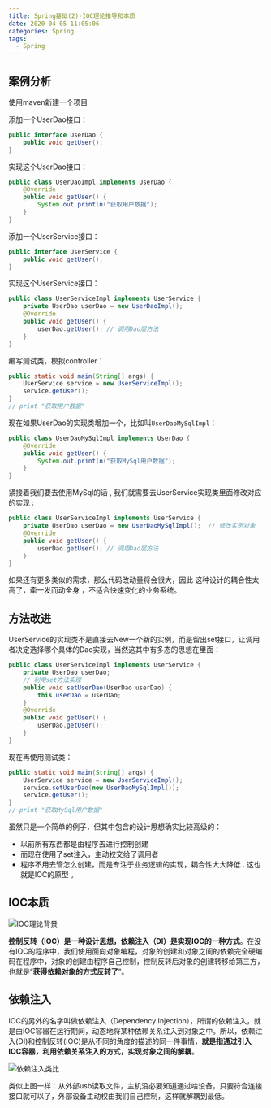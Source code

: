 ```yaml
---
title: Spring基础(2)-IOC理论推导和本质
date: 2020-04-05 11:05:06
categories: Spring
tags:
  - Spring
---
```


## 案例分析

使用maven新建一个项目

添加一个UserDao接口：

```java
public interface UserDao {
    public void getUser();
}
```

实现这个UserDao接口：<!-- more -->

```java
public class UserDaoImpl implements UserDao {
    @Override
    public void getUser() {
        System.out.println("获取用户数据");
    }
}
```

添加一个UserService接口：

```java
public interface UserService {
    public void getUser();
}
```

实现这个UserService接口：

```java
public class UserServiceImpl implements UserService {
    private UserDao userDao = new UserDaoImpl(); 
    @Override
    public void getUser() {
        userDao.getUser(); // 调用Dao层方法
    }
}
```

编写测试类，模拟controller：

```java
public static void main(String[] args) {
  	UserService service = new UserServiceImpl();
    service.getUser();
}
// print "获取用户数据"
```

现在如果UserDao的实现类增加一个，比如叫`UserDaoMySqlImpl`：

```java
public class UserDaoMySqlImpl implements UserDao {
    @Override
    public void getUser() {
        System.out.println("获取MySql用户数据");
    }
}
```

紧接着我们要去使用MySql的话 , 我们就需要去UserService实现类里面修改对应的实现 :

```java
public class UserServiceImpl implements UserService {
    private UserDao userDao = new UserDaoMySqlImpl();  // 修改实例对象
    @Override
    public void getUser() {
        userDao.getUser(); // 调用Dao层方法
    }
}
```

如果还有更多类似的需求，那么代码改动量将会很大，因此 这种设计的耦合性太高了，牵一发而动全身 ，不适合快速变化的业务系统。

## 方法改进

UserService的实现类不是直接去New一个新的实例，而是留出set接口，让调用者决定选择哪个具体的Dao实现，当然这其中有多态的思想在里面：

```java
public class UserServiceImpl implements UserService {
    private UserDao userDao;
    // 利用set方法实现
    public void setUserDao(UserDao userDao) {
        this.userDao = userDao;
    }
    @Override
    public void getUser() {
        userDao.getUser();
    }
}
```

现在再使用测试类：

```java
public static void main(String[] args) {
  	UserService service = new UserServiceImpl();
    service.setUserDao(new UserDaoMySqlImpl());
    service.getUser();
}
// print "获取MySql用户数据"
```

虽然只是一个简单的例子，但其中包含的设计思想确实比较高级的：

- 以前所有东西都是由程序去进行控制创建
- 而现在使用了set注入，主动权交给了调用者
- 程序不用去管怎么创建，而是专注于业务逻辑的实现，耦合性大大降低 . 这也就是IOC的原型 。

## IOC本质

![IOC理论背景](https://cdn.jsdelivr.net/gh/sangthian/CloudPic@master/uPic/IOC理论背景.png)

**控制反转（IOC）是一种设计思想，依赖注入（DI）是实现IOC的一种方式**。在没有IOC的程序中，我们使用面向对象编程，对象的创建和对象之间的依赖完全硬编码在程序中，对象的创建由程序自己控制，控制反转后对象的创建转移给第三方，也就是“**获得依赖对象的方式反转了**”。

## 依赖注入

IOC的另外的名字叫做依赖注入（Dependency Injection），所谓的依赖注入，就是由IOC容器在运行期间，动态地将某种依赖关系注入到对象之中。所以，依赖注入(DI)和控制反转(IOC)是从不同的角度的描述的同一件事情，**就是指通过引入IOC容器，利用依赖关系注入的方式，实现对象之间的解耦**。

![依赖注入类比](https://cdn.jsdelivr.net/gh/sangthian/CloudPic@master/uPic/依赖注入类比.png)

类似上图一样：从外部usb读取文件，主机没必要知道通过啥设备，只要符合连接接口就可以了，外部设备主动权由我们自己控制，这样就解耦到最低。

